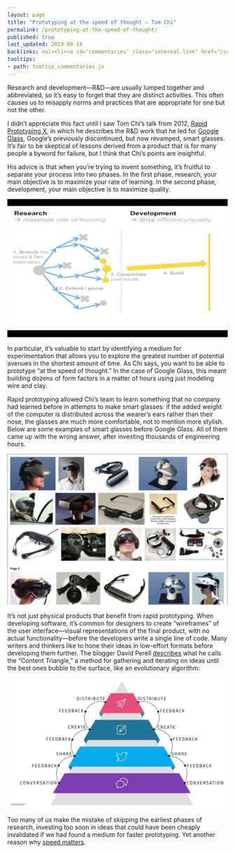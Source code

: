 ```yaml
---
layout: page
title: "Prototyping at the speed of thought — Tom Chi"
permalink: /prototyping-at-the-speed-of-thought/
published: true
last_updated: 2019-09-18
backlinks: <ul><li><a id="commentaries" class="internal-link" href="/commentaries/">Commentaries</a></li></ul>
tooltips: 
- path: tooltip_commentaries.js
---
```


Research and development—R&D—are usually lumped together and abbreviated, so it’s easy to forget that they are distinct activities. This often causes us to misapply norms and practices that are appropriate for one but not the other.

I didn’t appreciate this fact until I saw Tom Chi’s talk from 2012, [Rapid Prototyping X](https://vimeo.com/55741515), in which he describes the R&D work that he led for [Google Glass](https://www.google.com/glass/start/), Google’s previously discontinued, but now revamped, smart glasses. It’s fair to be skeptical of lessons derived from a product that is for many people a byword for failure, but I think that Chi’s points are insightful.

His advice is that when you’re trying to invent something, it’s fruitful to separate your process into two phases. In the first phase, research, your main objective is to maximize your rate of learning. In the second phase, development, your main objective is to maximize quality.

![Research and Development](/assets/img/prototyping/research_and_development.png)

In particular, it’s valuable to start by identifying a medium for experimentation that allows you to explore the greatest number of potential avenues in the shortest amount of time. As Chi says, you want to be able to prototype “at the speed of thought.” In the case of Google Glass, this meant building dozens of form factors in a matter of hours using just modeling wire and clay.

Rapid prototyping allowed Chi’s team to learn something that no company had learned before in attempts to make smart glasses: if the added weight of the computer is distributed across the wearer’s ears rather than their nose, the glasses are much more comfortable, not to mention more stylish. Below are some examples of smart glasses before Google Glass. All of them came up with the wrong answer, after investing thousands of engineering hours.

![Google Glass](/assets/img/prototyping/google_glass.png)

It’s not just physical products that benefit from rapid prototyping. When developing software, it’s common for designers to create “wireframes” of the user interface—visual representations of the final product, with no actual functionality—before the developers write a single line of code. Many writers and thinkers like to hone their ideas in low-effort formats before developing them further. The blogger David Perell [describes](https://www.perell.com/blog/the-ultimate-guide-to-writing-online) what he calls the “Content Triangle,” a method for gathering and iterating on ideas until the best ones bubble to the surface, like an evolutionary algorithm:

![The Content Triangle](/assets/img/prototyping/content_triangle.png)

Too many of us make the mistake of skipping the earliest phases of research, investing too soon in ideas that could have been cheaply invalidated if we had found a medium for faster prototyping. Yet another reason why [speed matters](https://davidlaing.substack.com/p/linking-out-loud-1).
